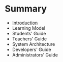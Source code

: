 # Summary

* [Introduction](README.md)
* Learning Model
* Students' Guide
* Teachers' Guide
* System Architecture
* Developers' Guide
* Administrators' Guide

